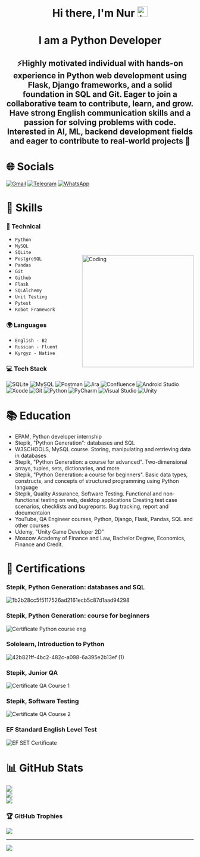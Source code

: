 <h1 align="center">Hi there, I'm Nur <img src="https://user-images.githubusercontent.com/1303154/88677602-1635ba80-d120-11ea-84d8-d263ba5fc3c0.gif" width="28px" height="28px" alt="hi"></h1>
<h1 align="center"> I am a Python Developer</h1>

<h2 align="center">⚡Highly motivated individual with hands-on experience in Python web development using Flask, Django frameworks, and a solid foundation in SQL and Git. Eager to join a collaborative team to contribute, learn, and grow. Have strong English communication skills and a passion for solving problems with code. Interested in AI, ML, backend development fields and eager to contribute to real-world projects 🌱</h2> 

# 🌐 Socials 
[![Gmail](https://img.shields.io/badge/Gmail-D14836?style=for-the-badge&logo=gmail&logoColor=white)](mailto:adievn97@gmail.com) 
[![Telegram](https://img.shields.io/badge/-Telegram-red?style=for-the-badge&color=blue&logo=telegram&logoColor=white)](https://t.me/nur_adiev)
[![WhatsApp](https://img.shields.io/badge/WhatsApp-25D366?style=for-the-badge&logo=whatsapp&logoColor=white)](https://wa.me/+79263214468)

# 🧠 Skills
### 🤖 Technical
+ `Python`
+ `MySQL`
+ `SQLite`
+ `PostgreSQL` <img align="right" alt="Coding" width="300" height="300" src="https://media.giphy.com/media/YlTdOo06ACyici7YJ5/giphy.gif">
+ `Pandas`
+ `Git`
+ `Github`
+ `Flask`
+ `SQLAlchemy`
+ `Unit Testing`
+ `Pytest`
+ `Robot Framework` 
  
### 🌍 Languages
+ `English - B2`
+ `Russian - Fluent`
+ `Kyrgyz - Native`  

### 💻 Tech Stack
![SQLite](https://img.shields.io/badge/sqlite-%2307405e.svg?style=for-the-badge&logo=sqlite&logoColor=white) ![MySQL](https://img.shields.io/badge/mysql-%2300f.svg?style=for-the-badge&logo=mysql&logoColor=white) ![Postman](https://img.shields.io/badge/Postman-FF6C37?style=for-the-badge&logo=postman&logoColor=white) ![Jira](https://img.shields.io/badge/jira-%230A0FFF.svg?style=for-the-badge&logo=jira&logoColor=white) ![Confluence](https://img.shields.io/badge/confluence-%23172BF4.svg?style=for-the-badge&logo=confluence&logoColor=white) ![Android Studio](https://img.shields.io/badge/Android%20Studio-3DDC84.svg?style=for-the-badge&logo=android-studio&logoColor=white) ![Xcode](https://img.shields.io/badge/Xcode-007ACC?style=for-the-badge&logo=Xcode&logoColor=white) ![Git](https://img.shields.io/badge/git-%23F05033.svg?style=for-the-badge&logo=git&logoColor=white) ![Python](https://img.shields.io/badge/python-3670A0?style=for-the-badge&logo=python&logoColor=ffdd54) ![PyCharm](https://img.shields.io/badge/pycharm-143?style=for-the-badge&logo=pycharm&logoColor=black&color=black&labelColor=green) ![Visual Studio](https://img.shields.io/badge/Visual%20Studio-5C2D91.svg?style=for-the-badge&logo=visual-studio&logoColor=white) ![Unity](https://img.shields.io/badge/unity-%23000000.svg?style=for-the-badge&logo=unity&logoColor=white) 

# 📚 Education
+ EPAM, Python developer internship
+ Stepik, "Python Generation": databases and SQL
+ W3SCHOOLS, MySQL course. Storing, manipulating and retrieving data in databases
+ Stepik, "Python Generation: a course for advanced". Two-dimensional arrays, tuples, sets, dictionaries, and more
+ Stepik, "Python Generation: a course for beginners". Basic data types, constructs, and concepts of structured programming using Python language
+ Stepik, Quality Assurance, Software Testing. Functional and non-functional testing on web, desktop applications Creating test case scenarios, checklists and bugreports. Bug tracking, report and documentaion
+ YouTube, QA Engineer courses, Python, Django, Flask, Pandas, SQL and other courses
+ Udemy, "Unity Game Developer 2D"
+ Moscow Academy of Finance and Law, Bachelor Degree, Economics, Finance and Credit.
  
# 🏅 Certifications
### Stepik, Python Generation: databases and SQL
![1b2b28cc5f5117526ad2161ecb5c87d1aad94298](https://github.com/user-attachments/assets/008c71f0-a51b-4b90-a220-b566ee891206)
### Stepik, Python Generation: course for beginners
![Certificate Python course eng](https://github.com/itsNur/itsNur/assets/70845085/b2f25cd3-2d56-44cc-8354-e97b5ed4f9c0)
### Sololearn, Introduction to Python
![42b821ff-4bc2-482c-a098-6a395e2b13ef (1)](https://github.com/itsNur/itsNur/assets/70845085/08ccc1cf-155c-4617-9d56-412044892cfa)
### Stepik, Junior QA
![Certificate QA Course 1](https://github.com/itsNur/itsNur/assets/70845085/a1014b94-2ae7-4cda-8f6c-326fe4742318)
### Stepik, Software Testing
![Certificate QA Course 2](https://github.com/itsNur/itsNur/assets/70845085/8c926447-61ed-4507-b662-27ef88212353)
### EF Standard English Level Test
![EF SET Certificate](https://github.com/itsNur/itsNur/assets/70845085/972f192c-d550-4dc8-8182-1c74668b1d32)


# 📊 GitHub Stats
![](https://github-readme-stats-sigma-five.vercel.app/api?username=itsNur&theme=radical&hide_border=true&include_all_commits=true&count_private=true)<br/>
![](https://github-readme-streak-stats.herokuapp.com/?user=itsNur&theme=radical&hide_border=true)<br/>
![](https://github-readme-stats.vercel.app/api/top-langs/?username=itsNur&theme=radical&hide_border=true&include_all_commits=true&count_private=true&layout=compact)

### 🏆 GitHub Trophies
![](https://github-profile-trophy.vercel.app/?username=itsNur&theme=radical&no-frame=false&no-bg=false&margin-w=3.5)

---
[![](https://visitcount.itsvg.in/api?id=itsNur&icon=6&color=0)](https://visitcount.itsvg.in)

<!-- Proudly created with GPRM ( https://gprm.itsvg.in ) -->
